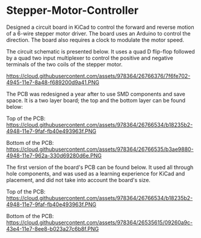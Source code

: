 # Stepper-Motor-Controller
Designed a circuit board in KiCad to control the forward and reverse motion of a 6-wire stepper motor driver. The board uses an Arduino to control the direction. The board also requires a clock to modulate the motor speed.

The circuit schematic is presented below. It uses a quad D flip-flop followed by a quad two input multiplexer to control the positive and negative terminals of the two coils of the stepper motor.

https://cloud.githubusercontent.com/assets/978364/26766376/7f6fe702-4945-11e7-8a48-f689200d9a41.PNG

The PCB was redesigned a year after to use SMD components and save space. It is a two layer board; the top and the bottom layer can be found below:

Top of the PCB:
https://cloud.githubusercontent.com/assets/978364/26766534/b18235b2-4948-11e7-9faf-fb40e493963f.PNG

Bottom of the PCB:
https://cloud.githubusercontent.com/assets/978364/26766535/b3ae9880-4948-11e7-962a-330d69280d6e.PNG

The first version of the board's PCB can be found below. It used all through hole components, and was used as a learning experience for KiCad and placement, and did not take into account the board's size.

Top of the PCB:
https://cloud.githubusercontent.com/assets/978364/26766534/b18235b2-4948-11e7-9faf-fb40e493963f.PNG

Bottom of the PCB:
https://cloud.githubusercontent.com/assets/978364/26535615/09260a9c-43e4-11e7-8ee8-b023a27c6b8f.PNG
